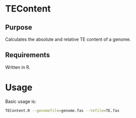 # TEContent
## Purpose
Calculates the absolute and relative TE content of a genome.
## Requirements
Written in R.

# Usage
Basic usage is:
```bash
TEContent.R --genomefile=genome.fas --tefile=TE.fas
```
